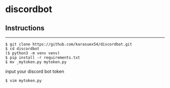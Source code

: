 # discordbot

## Instructions
***
```
$ git clone https://github.com/karasuex54/discordbot.git
$ cd discordbot
($ python3 -m venv venv)
$ pip install -r requirements.txt
$ mv _mytoken.py mytoken.py
```
input your discord bot token
```
$ vim mytoken.py
```